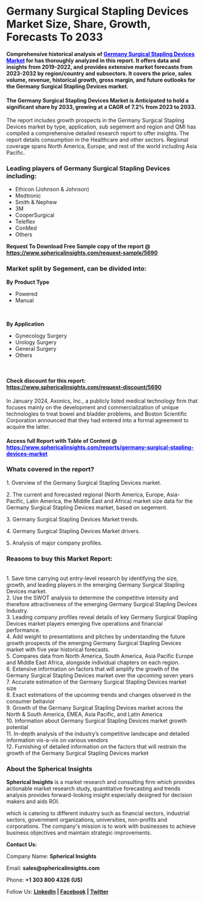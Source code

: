 <h1 class="news-post-title">Germany Surgical Stapling Devices Market Size, Share, Growth, Forecasts To 2033</h1>
<p><strong>Comprehensive historical analysis of <span style="color: #0000ff;"><a style="color: #0000ff;" href="https://www.sphericalinsights.com/reports/germany-surgical-stapling-devices-market" target="_blank">Germany Surgical Stapling Devices Market</a></span> for has thoroughly analyzed in this report. It offers data and insights from 2019-2022, and provides extensive market forecasts from 2023-2032 by region/country and subsectors. It covers the price, sales volume, revenue, historical growth, gross margin, and future outlooks for the Germany Surgical Stapling Devices market.</strong></p>
<h4><strong>The Germany Surgical Stapling Devices Market is Anticipated to hold a significant share by 2033, growing at a CAGR of 7.2% from 2023 to 2033.</strong></h4>
<p>The report includes growth prospects in the Germany Surgical Stapling Devices market by type, application, sub segement and region and QMI has compiled a comprehensive detailed research report to offer insights. The report details consumption in the Healthcare and other sectors. Regional coverage spans North America, Europe, and rest of the world including Asia Pacific.</p>
<h3><strong>Leading players of Germany Surgical Stapling Devices including:</strong></h3>
<ul>
<li>Ethicon (Johnson &amp; Johnson)</li>
<li>Medtronic</li>
<li>Smith &amp; Nephew</li>
<li>3M</li>
<li>CooperSurgical</li>
<li>Teleflex</li>
<li>ConMed</li>
<li>Others</li>
</ul>
<p><strong>Request To Download Free Sample copy of the report @ <a href="https://www.sphericalinsights.com/request-sample/5690" target="_blank">https://www.sphericalinsights.com/request-sample/5690</a></strong></p>
<h3><strong>Market split by Segement, can be divided into:</strong></h3>
<p><strong>By</strong>&nbsp;<strong>Product Type</strong></p>
<ul>
<li>Powered</li>
<li>Manual</li>
</ul>
<p>&nbsp;</p>
<p><strong>By Application</strong></p>
<ul>
<li>Gynecology Surgery</li>
<li>Urology Surgery</li>
<li>General Surgery</li>
<li>Others</li>
</ul>
<p>&nbsp;</p>
<h4>Check discount for this report: <a href="https://www.sphericalinsights.com/request-discount/5690" target="_blank">https://www.sphericalinsights.com/request-discount/5690</a></h4>
<p>In January 2024, Axonics, Inc., a publicly listed medical technology firm that focuses mainly on the development and commercialization of unique technologies to treat bowel and bladder problems, and Boston Scientific Corporation announced that they had entered into a formal agreement to acquire the latter.</p>
<h4>Access full Report with Table of Content @ <span style="color: #0000ff;"><a style="color: #0000ff;" href="https://www.sphericalinsights.com/reports/germany-surgical-stapling-devices-market" target="_blank">https://www.sphericalinsights.com/reports/germany-surgical-stapling-devices-market</a></span></h4>
<h3><strong>Whats covered in the report?</strong></h3>
<p>1. Overview of the Germany Surgical Stapling Devices market.</p>
<p>2. The current and forecasted regional (North America, Europe, Asia-Pacific, Latin America, the Middle East and Africa) market size data for the Germany Surgical Stapling Devices market, based on segement.</p>
<p>3. Germany Surgical Stapling Devices Market trends.</p>
<p>4. Germany Surgical Stapling Devices Market drivers.</p>
<p>5. Analysis of major company profiles.</p>
<h3><strong>Reasons to buy this Market Report:</strong></h3>
<p><br /> 1. Save time carrying out entry-level research by identifying the size, growth, and leading players in the emerging Germany Surgical Stapling Devices market.<br /> 2. Use the SWOT analysis to determine the competitive intensity and therefore attractiveness of the emerging Germany Surgical Stapling Devices Industry.<br /> 3. Leading company profiles reveal details of key Germany Surgical Stapling Devices market players emerging five operations and financial performance.<br /> 4. Add weight to presentations and pitches by understanding the future growth prospects of the emerging Germany Surgical Stapling Devices market with five year historical forecasts.<br /> 5. Compares data from North America, South America, Asia Pacific Europe and Middle East Africa, alongside individual chapters on each region.<br /> 6. Extensive information on factors that will amplify the growth of the Germany Surgical Stapling Devices market over the upcoming seven years<br /> 7. Accurate estimation of the Germany Surgical Stapling Devices market size <br /> 8. Exact estimations of the upcoming trends and changes observed in the consumer behavior <br /> 9. Growth of the Germany Surgical Stapling Devices market across the North &amp; South America, EMEA, Asia Pacific, and Latin America<br /> 10. Information about Germany Surgical Stapling Devices market growth potential<br /> 11. In-depth analysis of the industry&rsquo;s competitive landscape and detailed information vis-a-vis on various vendors<br /> 12. Furnishing of detailed information on the factors that will restrain the growth of the Germany Surgical Stapling Devices market</p>
<h3><strong>About the Spherical Insights</strong></h3>
<p><strong>Spherical Insights</strong> is a market research and consulting firm which provides actionable market research study, quantitative forecasting and trends analysis provides forward-looking insight especially designed for decision makers and aids ROI.</p>
<p>which is catering to different industry such as financial sectors, industrial sectors, government organizations, universities, non-profits and corporations. The company's mission is to work with businesses to achieve business objectives and maintain strategic improvements.</p>
<p><strong>Contact Us:</strong></p>
<p>Company Name: <strong>Spherical Insights</strong></p>
<p>Email: <strong>sales@sphericalinsights.com</strong></p>
<p>Phone: <strong>+1 303 800 4326 (US)</strong></p>
<p>Follow Us: <strong><a href="https://www.linkedin.com/company/spherical-insight/"><u>LinkedIn</u></a> | <a href="https://www.facebook.com/sphericalinsights22"><u>Facebook</u></a> | <a href="https://twitter.com/SInsights_US"><u>Twitter</u></a></strong></p>

